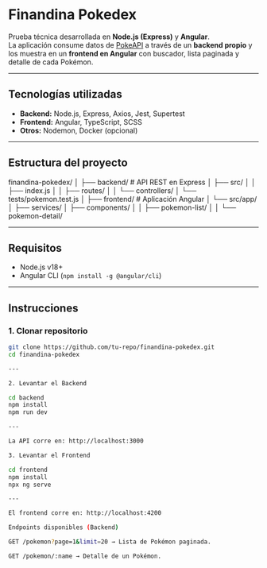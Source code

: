 # Finandina Pokedex

Prueba técnica desarrollada en **Node.js (Express)** y **Angular**.  
La aplicación consume datos de [PokeAPI](https://pokeapi.co/) a través de un **backend propio** y los muestra en un **frontend en Angular** con buscador, lista paginada y detalle de cada Pokémon.

---

## Tecnologías utilizadas
- **Backend:** Node.js, Express, Axios, Jest, Supertest
- **Frontend:** Angular, TypeScript, SCSS
- **Otros:** Nodemon, Docker (opcional)

---

## Estructura del proyecto
finandina-pokedex/
│
├── backend/ # API REST en Express
│ ├── src/
│ │ ├── index.js
│ │ ├── routes/
│ │ └── controllers/
│ └── tests/pokemon.test.js
│
├── frontend/ # Aplicación Angular
│ └── src/app/
│ ├── services/
│ ├── components/
│ │ ├── pokemon-list/
│ │ └── pokemon-detail/

---

## Requisitos
- Node.js v18+
- Angular CLI (`npm install -g @angular/cli`)

---

## Instrucciones

### 1. Clonar repositorio
```bash
git clone https://github.com/tu-repo/finandina-pokedex.git
cd finandina-pokedex

---

2. Levantar el Backend

cd backend
npm install
npm run dev

---

La API corre en: http://localhost:3000

3. Levantar el Frontend

cd frontend
npm install
npx ng serve

---

El frontend corre en: http://localhost:4200

Endpoints disponibles (Backend)

GET /pokemon?page=1&limit=20 → Lista de Pokémon paginada.

GET /pokemon/:name → Detalle de un Pokémon.

